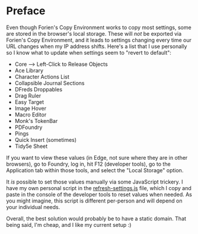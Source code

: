 # Preface
Even though Forien's Copy Environment works to copy most settings, some are stored in the browser's local storage. These will *not* be exported via Forien's 
Copy Environment, and it leads to settings changing every time our URL changes when my IP address shifts. Here's a list that I use personally so I know what to
update when settings seem to "revert to default":

- Core --> Left-Click to Release Objects
- Ace Library
- Character Actions List
- Collapsible Journal Sections
- DFreds Droppables
- Drag Ruler
- Easy Target
- Image Hover
- Macro Editor
- Monk's TokenBar
- PDFoundry
- Pings
- Quick Insert (sometimes)
- Tidy5e Sheet

If you want to view these values (in Edge, not sure where they are in other browsers), go to Foundry, log in, hit F12 (developer tools), go to the Application
tab within those tools, and select the "Local Storage" option.

It *is* possible to set those values manually via some JavaScript trickery. I have my own personal script in the 
[refresh-settings.js](https://github.com/NateHawk85/Nathans-DnD5e-Foundry-Modules/blob/main/refresh-settings.js) file, which I copy and paste in the console of
the developer tools to reset values when needed. As you might imagine, this script is different per-person and will depend on your individual needs.

Overall, the best solution would probably be to have a static domain. That being said, I'm cheap, and I like my current setup :)